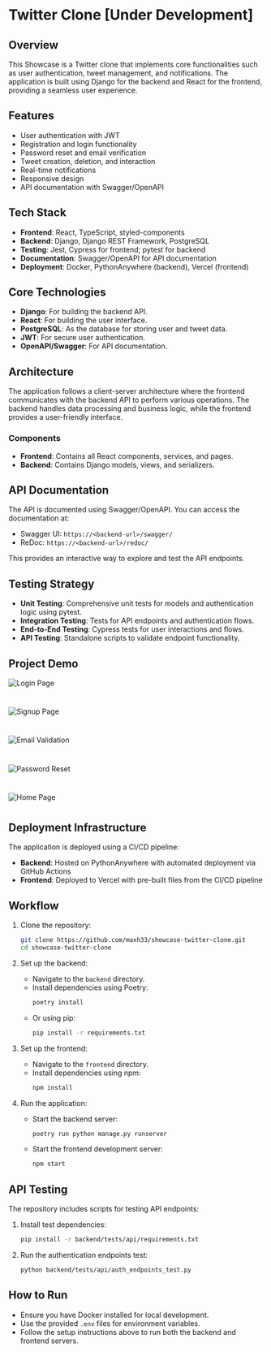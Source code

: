 # Twitter Clone **[Under Development]**

## Overview
This Showcase is a Twitter clone that implements core functionalities such as user authentication, tweet management, and notifications. The application is built using Django for the backend and React for the frontend, providing a seamless user experience.

## Features
- User authentication with JWT
- Registration and login functionality
- Password reset and email verification
- Tweet creation, deletion, and interaction
- Real-time notifications
- Responsive design
- API documentation with Swagger/OpenAPI

## Tech Stack
- **Frontend**: React, TypeScript, styled-components
- **Backend**: Django, Django REST Framework, PostgreSQL
- **Testing**: Jest, Cypress for frontend; pytest for backend
- **Documentation**: Swagger/OpenAPI for API documentation
- **Deployment**: Docker, PythonAnywhere (backend), Vercel (frontend)

## Core Technologies
- **Django**: For building the backend API.
- **React**: For building the user interface.
- **PostgreSQL**: As the database for storing user and tweet data.
- **JWT**: For secure user authentication.
- **OpenAPI/Swagger**: For API documentation.

## Architecture
The application follows a client-server architecture where the frontend communicates with the backend API to perform various operations. The backend handles data processing and business logic, while the frontend provides a user-friendly interface.

### Components
- **Frontend**: Contains all React components, services, and pages.
- **Backend**: Contains Django models, views, and serializers.

## API Documentation
The API is documented using Swagger/OpenAPI. You can access the documentation at:
- Swagger UI: `https://<backend-url>/swagger/`
- ReDoc: `https://<backend-url>/redoc/`

This provides an interactive way to explore and test the API endpoints.

## Testing Strategy
- **Unit Testing**: Comprehensive unit tests for models and authentication logic using pytest.
- **Integration Testing**: Tests for API endpoints and authentication flows.
- **End-to-End Testing**: Cypress tests for user interactions and flows.
- **API Testing**: Standalone scripts to validate endpoint functionality.

## Project Demo
![Login Page](frontend/public/login.png)
#
![Signup Page](frontend/public/signup.png)
#
![Email Validation](frontend/public/emailValidation.png)
#
![Password Reset](frontend/public/resetPW.png)
#
![Home Page](frontend/public/dummyHome.png)
#

## Deployment Infrastructure
The application is deployed using a CI/CD pipeline:
- **Backend**: Hosted on PythonAnywhere with automated deployment via GitHub Actions
- **Frontend**: Deployed to Vercel with pre-built files from the CI/CD pipeline

## Workflow
1. Clone the repository:
   ```bash
   git clone https://github.com/maxh33/showcase-twitter-clone.git
   cd showcase-twitter-clone
   ```

2. Set up the backend:
   - Navigate to the `backend` directory.
   - Install dependencies using Poetry:
     ```bash
     poetry install
     ```
   - Or using pip:
     ```bash
     pip install -r requirements.txt
     ```

3. Set up the frontend:
   - Navigate to the `frontend` directory.
   - Install dependencies using npm:
     ```bash
     npm install
     ```

4. Run the application:
   - Start the backend server:
     ```bash
     poetry run python manage.py runserver
     ```
   - Start the frontend development server:
     ```bash
     npm start
     ```

## API Testing
The repository includes scripts for testing API endpoints:

1. Install test dependencies:
   ```bash
   pip install -r backend/tests/api/requirements.txt
   ```

2. Run the authentication endpoints test:
   ```bash
   python backend/tests/api/auth_endpoints_test.py
   ```

## How to Run
- Ensure you have Docker installed for local development.
- Use the provided `.env` files for environment variables.
- Follow the setup instructions above to run both the backend and frontend servers.
